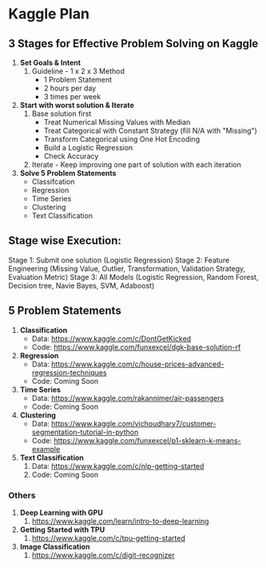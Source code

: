 # Kaggle Plan

## 3 Stages for Effective Problem Solving on Kaggle
1. **Set Goals & Intent**
	1. Guideline - 1 x 2 x 3 Method
		- 1 Problem Statement
		- 2 hours per day 
		- 3 times per week
2. **Start with worst solution & Iterate**
	1. Base solution first 
		- Treat Numerical Missing Values with Median
		- Treat Categorical with Constant Strategy (fill N/A with "Missing")
		- Transform Categorical using One Hot Encoding
		- Build a Logistic Regression
		- Check Accuracy
	2. Iterate - Keep improving one part of solution with each iteration
3. **Solve 5 Problem Statements**
	- Classifcation
	- Regression
	- Time Series
	- Clustering
	- Text Classification

## Stage wise Execution:
Stage 1: Submit one solution (Logistic Regression)
Stage 2: Feature Engineering (Missing Value, Outlier, Transformation, Validation Strategy, Evaluation Metric)
Stage 3: All Models (Logistic Regression, Random Forest, Decision tree, Navie Bayes, SVM, Adaboost)

## 5 Problem Statements
1. **Classification**
	- Data: https://www.kaggle.com/c/DontGetKicked
	- Code: https://www.kaggle.com/funxexcel/dgk-base-solution-rf
2. **Regression**
	- Data: https://www.kaggle.com/c/house-prices-advanced-regression-techniques
	- Code: Coming Soon
2. **Time Series**
	- Data: https://www.kaggle.com/rakannimer/air-passengers
	- Code: Coming Soon
4. **Clustering**
	- Data: https://www.kaggle.com/vjchoudhary7/customer-segmentation-tutorial-in-python
	- Code: https://www.kaggle.com/funxexcel/p1-sklearn-k-means-example
6. **Text Classification**
	1. Data: https://www.kaggle.com/c/nlp-getting-started
	2. Code: Coming Soon

### Others
1. **Deep Learning with GPU**
	1. https://www.kaggle.com/learn/intro-to-deep-learning
2. **Getting Started with TPU**
	1. https://www.kaggle.com/c/tpu-getting-started	
3. **Image Classification**
	1. https://www.kaggle.com/c/digit-recognizer
